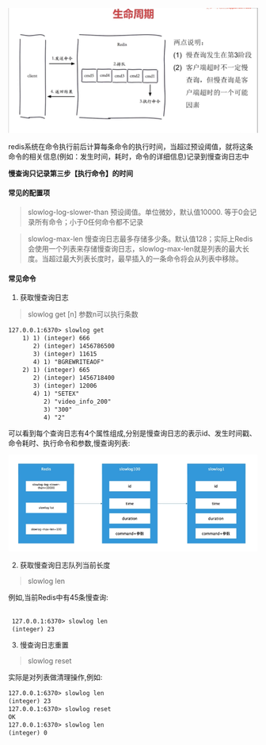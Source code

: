 
![](assets/markdown-img-paste-20200817113749686.png)

redis系统在命令执行前后计算每条命令的执行时间，当超过预设阈值，就将这条命令的相关信息(例如：发生时间，耗时，命令的详细信息)记录到慢查询日志中


**慢查询只记录第三步【执行命令】的时间**

#### 常见的配置项

> slowlog-log-slower-than  预设阈值。单位微妙，默认值10000. 等于0会记录所有命令；小于0任何命令都不记录

> slowlog-max-len 慢查询日志最多存储多少条。默认值128；实际上Redis会使用一个列表来存储慢查询日志，slowlog-max-len就是列表的最大长度。当超过最大列表长度时，最早插入的一条命令将会从列表中移除。

#### 常见命令

1. 获取慢查询日志

> slowlog get [n]   参数n可以执行条数

```code
127.0.0.1:6370> slowlog get
    1) 1) (integer) 666
       2) (integer) 1456786500
       3) (integer) 11615
       4) 1) "BGREWRITEAOF"
    2) 1) (integer) 665
       2) (integer) 1456718400
       3) (integer) 12006
       4) 1) "SETEX"
          2) "video_info_200"
          3) "300"
          4) "2"

```

可以看到每个查询日志有4个属性组成,分别是慢查询日志的表示id、发生时间戳、命令耗时、执行命令和参数,慢查询列表:


![](assets/markdown-img-paste-2020081711535416.png)


2. 获取慢查询日志队列当前长度

> slowlog len

例如,当前Redis中有45条慢查询:

```code

 127.0.0.1:6370> slowlog len
 (integer) 23
```

3. 慢查询日志重置

> slowlog reset

实际是对列表做清理操作,例如:

```code
127.0.0.1:6370> slowlog len
(integer) 23
127.0.0.1:6370> slowlog reset
OK
127.0.0.1:6370> slowlog len
(integer) 0

```
